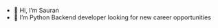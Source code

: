 - 👋 Hi, I’m Sauran
- 👀 I’m Python Backend developer looking for new career opportunities 

<!---
sauran-a/sauran-a is a ✨ special ✨ repository because its `README.md` (this file) appears on your GitHub profile.
You can click the Preview link to take a look at your changes.
--->
